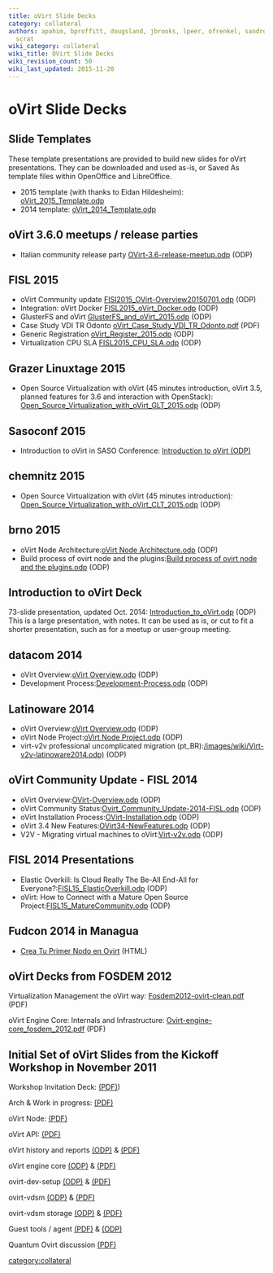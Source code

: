 ```yaml
---
title: oVirt Slide Decks
category: collateral
authors: apahim, bproffitt, dougsland, jbrooks, lpeer, ofrenkel, sandrobonazzola,
  scrat
wiki_category: collateral
wiki_title: OVirt Slide Decks
wiki_revision_count: 50
wiki_last_updated: 2015-11-20
---
```


# oVirt Slide Decks

## Slide Templates

These template presentations are provided to build new slides for oVirt presentations. They can be downloaded and used as-is, or Saved As template files within OpenOffice and LibreOffice.

*   2015 template (with thanks to Eidan Hildesheim): [oVirt_2015_Template.odp](/images/wiki/OVirt_2015_Template.odp)
*   2014 template: [oVirt_2014_Template.odp](/images/wiki/OVirt_2014_Template.odp)

## oVirt 3.6.0 meetups / release parties

*   Italian community release party [OVirt-3.6-release-meetup.odp](/images/wiki/OVirt-3.6-release-meetup.odp) (ODP)

## FISL 2015

*   oVirt Community update [FISl2015_OVirt-Overview20150701.odp](/images/wiki/FISl2015_OVirt-Overview20150701.odp) (ODP)
*   Integration: oVirt Docker [FISL2015_oVirt_Docker.odp](/images/wiki/FISL2015_oVirt_Docker.odp) (ODP)
*   GlusterFS and oVirt [GlusterFS_and_oVirt_2015.odp](/images/wiki/GlusterFS_and_oVirt_2015.odp) (ODP)
*   Case Study VDI TR Odonto [oVirt_Case_Study_VDI_TR_Odonto.pdf](/images/wiki/OVirt_CaseStudy_FISL16_VDI.pdf) (PDF)
*   Generic Registration [oVirt_Register_2015.odp](/images/wiki/OVirt_Register_2015.odp) (ODP)
*   Virtualization CPU SLA [FISL2015_CPU_SLA.odp](/images/wiki/FISL2015_CPU_SLA.odp) (ODP)

## Grazer Linuxtage 2015

*   Open Source Virtualization with oVirt (45 minutes introduction, oVirt 3.5, planned features for 3.6 and interaction with OpenStack): [Open_Source_Virtualization_with_oVirt_GLT_2015.odp](/images/wiki/Open_Source_Virtualization_with_oVirt_GLT_2015.odp) (ODP)

## Sasoconf 2015

*   Introduction to oVirt in SASO Conference: [Introduction to oVirt (ODP)](https://villadalmine.fedorapeople.org/Presentaciones/Sasoconf2015/Introduction_to_oVirt-Sasoconf2015.odp)

## chemnitz 2015

*   Open Source Virtualization with oVirt (45 minutes introduction): [Open_Source_Virtualization_with_oVirt_CLT_2015.odp](/images/wiki/Open_Source_Virtualization_with_oVirt_CLT_2015.odp) (ODP)

## brno 2015

*   oVirt Node Architecture:[oVirt Node Architecture.odp](/images/wiki/Ovirt_Node_Architecture.odp) (ODP)
*   Build process of ovirt node and the plugins:[Build process of ovirt node and the plugins.odp](/images/wiki/Build_process_of_ovirt-node_and_the_plugins.odp) (ODP)

## Introduction to oVirt Deck

73-slide presentation, updated Oct. 2014: [Introduction_to_oVirt.odp](/images/wiki/Introduction_to_oVirt.odp) (ODP)
This is a large presentation, with notes. It can be used as is, or cut to fit a shorter presentation, such as for a meetup or user-group meeting.

## datacom 2014

*   oVirt Overview:[oVirt Overview.odp](/images/wiki/Ovirt-overview-latinoware2014.odp) (ODP)
*   Development Process:[Development-Process.odp](/images/wiki/Development-Process.odp) (ODP)

## Latinoware 2014

*   oVirt Overview:[oVirt Overview.odp](/images/wiki/Ovirt-overview-latinoware2014.odp) (ODP)
*   oVirt Node Project:[oVirt Node Project.odp](/images/wiki/Ovirt-node-latinoware2014.odp) (ODP)
*   virt-v2v professional uncomplicated migration (pt_BR):[/images/wiki/Virt-v2v-latinoware2014.odp)](/images/wiki/Virt-v2v-latinoware2014.odp) (ODP)

## oVirt Community Update - FISL 2014

*   oVirt Overview:[OVirt-Overview.odp](/images/wiki/OVirt-Overview.odp) (ODP)
*   oVirt Community Status:[Ovirt_Community_Update-2014-FISL.odp](/images/wiki/Ovirt_Community_Update-2014-FISL.odp) (ODP)
*   oVirt Installation Process:[OVirt-Installation.odp](/images/wiki/OVirt-Installation.odp) (ODP)
*   oVirt 3.4 New Features:[OVirt34-NewFeatures.odp](/images/wiki/OVirt34-NewFeatures.odp) (ODP)
*   V2V - Migrating virtual machines to oVirt:[Virt-v2v.odp](/images/wiki/Virt-v2v.odp) (ODP)

## FISL 2014 Presentations

*   Elastic Overkill: Is Cloud Really The Be-All End-All for Everyone?:[FISL15_ElasticOverkill.odp](/images/wiki/FISL15_ElasticOverkill.odp) (ODP)
*   oVirt: How to Connect with a Mature Open Source Project:[FISL15_MatureCommunity.odp](/images/wiki/FISL15_MatureCommunity.odp) (ODP)

## Fudcon 2014 in Managua

*   [Crea Tu Primer Nodo en Ovirt](https://villadalmine.fedorapeople.org/Presentaciones/Fudcon2014Managua/) (HTML)

## oVirt Decks from FOSDEM 2012

Virtualization Management the oVirt way: [Fosdem2012-ovirt-clean.pdf](/images/wiki/Fosdem2012-ovirt-clean.pdf) (PDF)

oVirt Engine Core: Internals and Infrastructure: [Ovirt-engine-core_fosdem_2012.pdf](/images/wiki/Ovirt-engine-core_fosdem_2012.pdf) (PDF)

## Initial Set of oVirt Slides from the Kickoff Workshop in November 2011

Workshop Invitation Deck: [(PDF)](/images/wp/Ovirt-WorkShop-Invitation.pdf))

Arch & Work in progress: [(PDF)](/images/wiki/Ovirt-arch-iheim.pdf)

oVirt Node: [(PDF)](/images/wp/ovirt-node.pdf)

oVirt API: [(PDF)](/images/wiki/OVirt-API-CLI-SDK-20111102.pdf)

oVirt history and reports [(ODP)](/images/wp/oVirt_history_and_reports.odp) & [(PDF)](/images/wp/oVirt_history_and_reports.pdf)

oVirt engine core [(ODP)](/images/wiki/Ovirt-engine-core-20111102.odp) & [(PDF)](/images/wiki/Ovirt-engine-core-20111102.pdf)

ovirt-dev-setup [(ODP)](/images/wp/ovirt-dev-setup.odp) & [(PDF)](/images/wp/ovirt-dev-setup.pdf)

ovirt-vdsm [(ODP)](/images/wp/ovirt-vdsm.odp) & [(PDF)](/images/wp/ovirt-vdsm.pdf)

ovirt-vdsm storage [(ODP)](/images/wp/ovirt-vdsm-storage.odp) & [(PDF)](/images/wp/ovirt-vdsm-storage.pdf)

Guest tools / agent [(PDF)](/images/wiki/Ovirt-guest-agent.pdf) & [(ODP)](/images/wiki/Ovirt-guest-agent.odp)

Quantum Ovirt discussion [(PDF)](/images/wp/Quantum_Ovirt_discussion.pdf)

<category:collateral>
